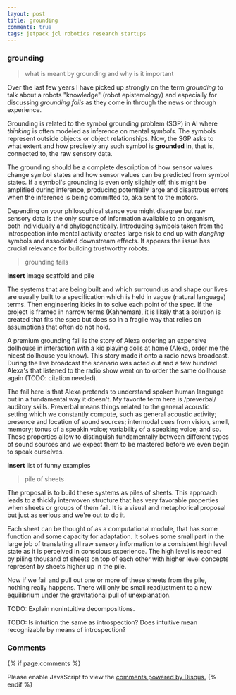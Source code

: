```yaml
---
layout: post
title: grounding
comments: true
tags: jetpack jcl robotics research startups
---
```


### grounding

> what is meant by grounding and why is it important

Over the last few years I have picked up strongly on the term
_grounding_ to talk about a robots "knowledge" (robot epistemology)
and especially for discussing _grounding fails_ as they come in
through the news or through experience.

Grounding is related to the symbol grounding problem (SGP) in AI where
_thinking_ is often modeled as inference on mental _symbols_. The
symbols represent outside objects or object relationships. Now, the
SGP asks to what extent and how precisely any such symbol is
__grounded__ in, that is, connected to, the raw sensory data.

The grounding should be a complete description of how sensor values
change symbol states and how sensor values can be predicted from
symbol states. If a symbol's grounding is even only slightly off, this
might be amplified during inference, producing potentially large and
disastrous errors when the inference is being committed to, aka sent
to the motors.

Depending on your philosophical stance you might disagree but raw
sensory data is the only source of information available to an
organism, both individually and phylogenetically. Introducing symbols
taken from the introspection into mental activity creates large risk
to end up with _dangling_ symbols and associated downstream
effects. It appears the issue has crucial relevance for building
trustworthy robots.

> grounding fails

**insert** image scaffold and pile

The systems that are being built and which surround us and shape our
lives are usually built to a specification which is held in vague
(natural language) terms. Then engineering kicks in to solve each
point of the spec. If the project is framed in narrow terms
(Kahneman), it is likely that a solution is created that fits the spec
but does so in a fragile way that relies on assumptions that often do
not hold.

A premium grounding fail is the story of Alexa ordering an expensive
dollhouse in interaction with a kid playing dolls at home (Alexa,
order me the nicest dollhouse you know). This story made it onto a
radio news broadcast. During the live broadcast the scenario was acted
out and a few hundred Alexa's that listened to the radio show went on
to order the same dollhouse again (TODO: citation needed).

The fail here is that Alexa pretends to understand spoken human
language but in a fundamental way it doesn't. My favorite term here is
/preverbal/ auditory skills. Preverbal means things related to the
general acoustic setting which we constantly compute, such as general
acoustic activity; presence and location of sound sources; intermodal
cues from vision, smell, memory; tonus of a speakin voice; variability
of a speaking voice; and so. These properties allow to distinguish
fundamentally between different types of sound sources and we expect
them to be mastered before we even begin to speak ourselves.

**insert** list of funny examples

> pile of sheets

The proposal is to build these systems as piles of sheets. This
approach leads to a thickly interwoven structure that has very
favorable properties when sheets or groups of them fail. It is a
visual and metaphorical proposal but just as serious and we're out to
do it.

Each sheet can be thought of as a computational module, that has some
function and some capacity for adaptation. It solves some small part
in the large job of translating all raw sensory information to a
consistent high level state as it is perceived in conscious
experience. The high level is reached by piling thousand of sheets on
top of each other with higher level concepts represent by sheets
higher up in the pile.

Now if we fail and pull out one or more of these sheets from the pile,
nothing really happens. There will only be small readjustment to a new
equilibrium under the gravitational pull of unexplanation.

TODO: Explain nonintuitive decompositions.

TODO: Is intuition the same as introspection? Does intuitive mean recognizable by means of introspection?

### Comments

{% if page.comments %}
<div id="disqus_thread"></div>
<script>

/**
*  RECOMMENDED CONFIGURATION VARIABLES: EDIT AND UNCOMMENT THE SECTION BELOW TO INSERT DYNAMIC VALUES FROM YOUR PLATFORM OR CMS.
*  LEARN WHY DEFINING THESE VARIABLES IS IMPORTANT: https://disqus.com/admin/universalcode/#configuration-variables*/
/*
var disqus_config = function () {
this.page.url = PAGE_URL;  // Replace PAGE_URL with your page's canonical URL variable
this.page.identifier = PAGE_IDENTIFIER; // Replace PAGE_IDENTIFIER with your page's unique identifier variable
};
*/
(function() { // DON'T EDIT BELOW THIS LINE
var d = document, s = d.createElement('script');
s.src = '//x75.disqus.com/embed.js';
s.setAttribute('data-timestamp', +new Date());
(d.head || d.body).appendChild(s);
})();
</script>
<noscript>Please enable JavaScript to view the <a href="https://disqus.com/?ref_noscript">comments powered by Disqus.</a></noscript>
{% endif %}

